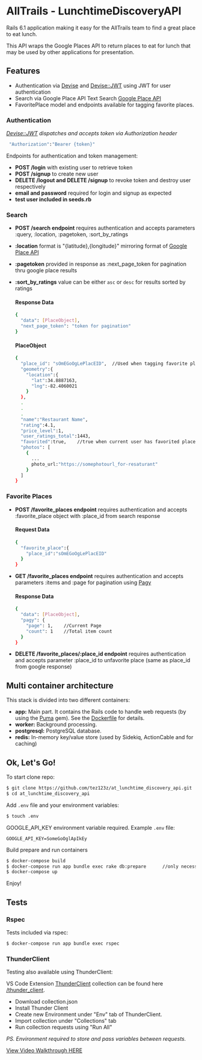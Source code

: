 # AllTrails - LunchtimeDiscoveryAPI

Rails 6.1 application making it easy for the AllTrails team to find a great place to eat lunch.

This API wraps the Google Places API to return places to eat for lunch that may be used by other applications for presentation.

## Features

- Authentication via [Devise](https://github.com/heartcombo/devise) and [Devise::JWT](https://github.com/waiting-for-dev/devise-jwt) using JWT for user authentication
- Search via Google Place API Text Search [Google Place API](https://developers.google.com/maps/documentation/places/web-service/search-text)
- FavoritePlace model and endpoints available for tagging favorite places.

### Authentication

_[Devise::JWT](https://github.com/waiting-for-dev/devise-jwt) dispatches and accepts token via Authorization header_

```bash
 "Authorization":"Bearer {token}"
```

Endpoints for authentication and token management:

- **POST /login** with existing user to retrieve token
- **POST /signup** to create new user
- **DELETE /logout and DELETE /signup** to revoke token and destroy user respectively
- **email and password** required for login and signup as expected
- **test user included in seeds.rb**

### Search

- **POST /search endpoint** requires authentication and accepts parameters :query, :location, :pagetoken, :sort_by_ratings
- **:location** format is "{latitude},{longitude}" mirroring format of [Google Place API](https://developers.google.com/maps/documentation/places/web-service/search-text)
- **:pagetoken** provided in response as :next_page_token for pagination thru google place results
- **:sort_by_ratings** value can be either `asc` or `desc` for results sorted by ratings

  #### Response Data

  ```bash
  {
    "data": [PlaceObject],
    "next_page_token": "token for pagination"
  }
  ```

  #### PlaceObject

  ```bash
  {
    "place_id": "sOmEGoOgLePlacEID",  //Used when tagging favorite places
    "geometry":{
      "location":{
        "lat":34.8887163,
        "lng":-82.4060021
      }
    },
    .
    .
    .
    "name":"Restaurant Name",
    "rating":4.1,
    "price_level":1,
    "user_ratings_total":1443,
    "favorited":true,    //true when current user has favorited place
    "photos": [
      {
        ...
        photo_url:"https://somephotourl_for-resaturant"
      }
    ]
  }
  ```

### Favorite Places

- **POST /favorite_places endpoint** requires authentication and accepts :favorite_place object with :place_id from search response

  #### Request Data

  ```bash
  {
    "favorite_place":{
      "place_id":"sOmEGoOgLePlacEID"
    }
  }
  ```

- **GET /favorite_places endpoint** requires authentication and accepts parameters :items and :page for pagination using [Pagy](https://ddnexus.github.io/pagy/how-to#quick-start&gsc.tab=0)

  #### Response Data

  ```bash
  {
    "data": [PlaceObject],
    "pagy": {
      "page": 1,    //Current Page
      "count": 1    //Total item count
    }
  }
  ```

- **DELETE /favorite_places/:place_id endpoint** requires authentication and accepts parameter :place_id to unfavorite place (same as place_id from google response)

## Multi container architecture

This stack is divided into two different containers:

- **app:** Main part. It contains the Rails code to handle web requests (by using the [Puma](https://github.com/puma/puma) gem). See the [Dockerfile](/Dockerfile) for details.
- **worker:** Background processing.
- **postgresql:** PostgreSQL database.
- **redis:** In-memory key/value store (used by Sidekiq, ActionCable and for caching)

## Ok, Let's Go!

To start clone repo:

```bash
$ git clone https://github.com/tez123z/at_lunchtime_discovery_api.git
$ cd at_lunchtime_discovery_api
```

Add `.env` file and your environment variables:

```bash
$ touch .env
```

GOOGLE_API_KEY environment variable required. Example `.env` file:

```
GOOGLE_API_KEY=SomeGoOglApIkEy
```

Build prepare and run containers

```bash
$ docker-compose build
$ docker-compose run app bundle exec rake db:prepare      //only necessary after first build
$ docker-compose up
```

Enjoy!

## Tests

### Rspec

Tests included via rspec:

```bash
$ docker-compose run app bundle exec rspec
```

### ThunderClient

Testing also available using ThunderClient:

VS Code Extension [ThunderClient](https://www.thunderclient.io/) collection can be found here [/thunder_client](https://github.com/tez123z/at_lunchtime_discovery_api/blob/main/thunder_client/collection.json).

- Download collection.json
- Install Thunder Client
- Create new Environment under "Env" tab of ThunderClient.
- Import collection under "Collections" tab
- Run collection requests using "Run All"

_PS. Environment required to store and pass variables between requests._

[View Video Walkthrough HERE](https://share.getcloudapp.com/6quYn0Dl)
